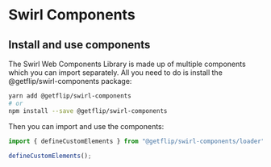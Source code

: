 # Swirl Components

## Install and use components

The Swirl Web Components Library is made up of multiple components which you can
import separately. All you need to do is install the @getflip/swirl-components
package:

```bash
yarn add @getflip/swirl-components
# or
npm install --save @getflip/swirl-components
```

Then you can import and use the components:

```js
import { defineCustomElements } from "@getflip/swirl-components/loader";

defineCustomElements();
```
